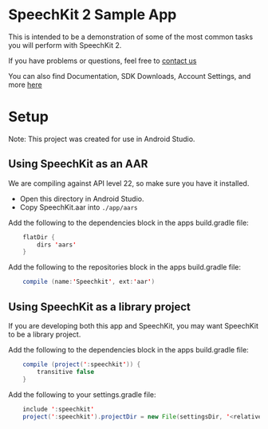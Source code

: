 # SpeechKit 2 Sample App

This is intended to be a demonstration of some of the most common tasks you will perform with SpeechKit 2.

If you have problems or questions, feel free to [contact us](mailto:developerrelations@nuance.com)

You can also find Documentation, SDK Downloads, Account Settings, and more [here](http://developers.nuance.com)

# Setup

Note: This project was created for use in Android Studio.

## Using SpeechKit as an AAR

We are compiling against API level 22, so make sure you have it installed.

* Open this directory in Android Studio.
* Copy SpeechKit.aar into `./app/aars`

Add the following to the dependencies block in the apps build.gradle file:

``` java
    flatDir {
        dirs 'aars'
    }
```

Add the following to the repositories block in the apps build.gradle file:

``` java
    compile (name:'Speechkit', ext:'aar')
```

## Using SpeechKit as a library project

If you are developing both this app and SpeechKit, you may want SpeechKit to be a library project.

Add the following to the dependencies block in the apps build.gradle file:

``` java
    compile (project(':speechkit')) {
        transitive false
    }
```

Add the following to your settings.gradle file:
``` java
    include ':speechkit'
    project(':speechkit').projectDir = new File(settingsDir, '<relative path to speechkit module>')
```

